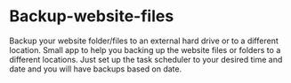 # Backup-website-files
Backup your website folder/files to an external hard drive or to a different location.
Small app to help you backing up the website files or folders to a different locations. Just set up the task scheduler to your desired time and date and you will have backups based on date.
